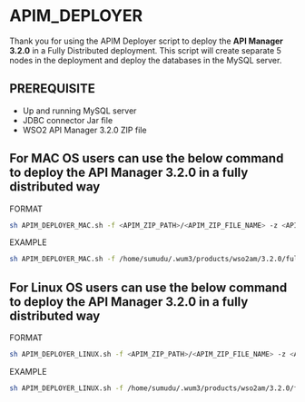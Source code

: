 # APIM_DEPLOYER
Thank you for using the APIM Deployer script to deploy the **API Manager 3.2.0** in a Fully Distributed deployment. This script will create separate 5 nodes in the deployment and deploy the databases in the MySQL server.

## PREREQUISITE
* Up and running MySQL server
* JDBC connector Jar file
* WSO2 API Manager 3.2.0 ZIP file

## For MAC OS users can use the below command to deploy the API Manager 3.2.0 in a fully distributed way
FORMAT
```bash
sh APIM_DEPLOYER_MAC.sh -f <APIM_ZIP_PATH>/<APIM_ZIP_FILE_NAME> -z <APIM_ZIP_FILE_NAME> -b wso2am-3.2.0 -d <DEPLOYMENT_PATTERN> -r <MYSQL_ROOT_USERNAME> -p <MYSQL_ROOT_PASSWORD> -c <JDBC_CONNECTOR_JAR_LOCATION>/<JDBC_CONNECTOR_JAR_NAME> -a <APIM_DATABASE_NAME> -s <SHARED_DATABASE_NAME>
```
EXAMPLE

```bash
sh APIM_DEPLOYER_MAC.sh -f /home/sumudu/.wum3/products/wso2am/3.2.0/full/dist/wso2am-3.2.0+<WUM_LEVEL>.full.zip -z wso2am-3.2.0+<WUM_LEVEL>.full.zip -b wso2am-3.2.0 -d full -r root -p PASSWORD -c /home/sumudu/.wum3/products/wso2am/3.2.0/full/dist/mysql-connector-java-8.0.27.jar -a TEST_APIM_DB -s TEST_SHARED_DB
```

## For Linux OS users can use the below command to deploy the API Manager 3.2.0 in a fully distributed way

FORMAT
```bash
sh APIM_DEPLOYER_LINUX.sh -f <APIM_ZIP_PATH>/<APIM_ZIP_FILE_NAME> -z <APIM_ZIP_FILE_NAME> -b wso2am-3.2.0 -d <DEPLOYMENT_PATTERN> -r <MYSQL_ROOT_USERNAME> -p <MYSQL_ROOT_PASSWORD> -c <JDBC_CONNECTOR_JAR_LOCATION>/<JDBC_CONNECTOR_JAR_NAME> -a <APIM_DATABASE_NAME> -s <SHARED_DATABASE_NAME>
```
EXAMPLE

```bash
sh APIM_DEPLOYER_LINUX.sh -f /home/sumudu/.wum3/products/wso2am/3.2.0/full/dist/wso2am-3.2.0+<WUM_LEVEL>.full.zip -z wso2am-3.2.0+<WUM_LEVEL>.full.zip -b wso2am-3.2.0 -d full -r root -p PASSWORD -c /home/sumudu/.wum3/products/wso2am/3.2.0/full/dist/mysql-connector-java-8.0.27.jar -a TEST_APIM_DB -s TEST_SHARED_DB
```
